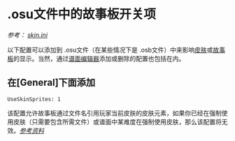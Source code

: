 # .osu文件中的故事板开关项

*参考： [skin.ini](/wiki/Skinning/Skin.ini)*

以下配置可以添加到 .osu文件（在某些情况下是 .osb文件）中来影响[皮肤](/wiki/Skinning)或[故事板](/wiki/Storyboards)的显示。当然，通过[谱面编辑器](/wiki/Beatmap_Editor)添加或删除的配置也包括在内。

## 在\[General\]下面添加

`UseSkinSprites: 1`

该配置允许故事板通过文件名引用玩家当前皮肤的皮肤元素，如果你已经在强制使用皮肤（只需要包含所需文件）或谱面中某难度在强制使用皮肤，那么该配置将无效。*[参考资料](https://osu.ppy.sh/community/forums/topics/1869?start=141760)*

